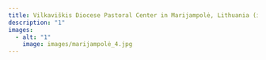 ```yaml
---
title: Vilkaviškis Diocese Pastoral Center in Marijampolė, Lithuania (interior)
description: "1"
images:
  - alt: "1"
    image: images/marijampolė_4.jpg
---
```

